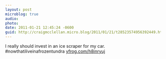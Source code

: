 ```yaml
---
layout: post
microblog: true
audio: 
photo: 
date: 2011-01-21 12:45:24 -0600
guid: http://craigmcclellan.micro.blog/2011/01/21/t28523574956392449.html
---
```

I really should invest in an ice scraper for my car. #nowthatiliveinafrozentundra [yfrog.com/h8inryuj](http://yfrog.com/h8inryuj)
